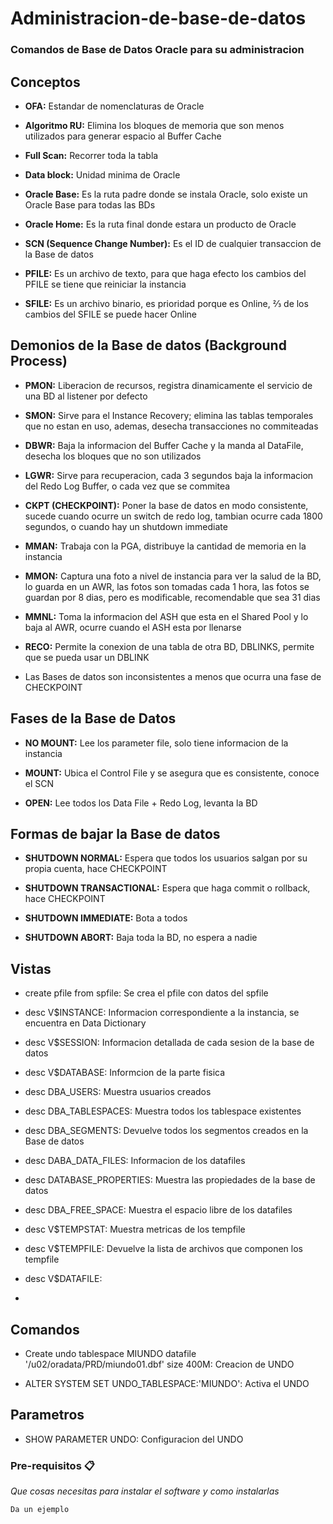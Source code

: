 # Administracion-de-base-de-datos

### Comandos de Base de Datos Oracle para su administracion



## Conceptos

- **OFA:** Estandar de nomenclaturas de Oracle

- **Algoritmo RU:** Elimina los bloques de memoria que son menos utilizados para generar espacio al Buffer Cache

- **Full Scan:** Recorrer toda la tabla

- **Data block:** Unidad minima de Oracle

- **Oracle Base:** Es la ruta padre donde se instala Oracle, solo existe un Oracle Base para todas las BDs

- **Oracle Home:** Es la ruta final donde estara un producto de Oracle

- **SCN (Sequence Change Number):** Es el ID de cualquier transaccion de la Base de datos

- **PFILE:** Es un archivo de texto, para que haga efecto los cambios del PFILE se tiene que reiniciar la instancia

- **SFILE:** Es un archivo binario, es prioridad porque es Online, ⅔ de los cambios del SFILE se puede hacer Online



## Demonios de la Base de datos (Background Process)

- **PMON:** Liberacion de recursos, registra dinamicamente el servicio de una BD al listener por defecto

- **SMON:** Sirve para el Instance Recovery; elimina las tablas temporales que no estan en uso, ademas, desecha transacciones no commiteadas

- **DBWR:** Baja la informacion del Buffer Cache y la manda al DataFile, desecha los bloques que no son utilizados

- **LGWR:** Sirve para recuperacion, cada 3 segundos baja la informacion del Redo Log Buffer, o cada vez que se commitea

- **CKPT (CHECKPOINT):** Poner la base de datos en modo consistente, sucede cuando ocurre un switch de redo log, tambian ocurre cada 1800 segundos, o cuando hay un shutdown immediate

- **MMAN:** Trabaja con la PGA, distribuye la cantidad de memoria en la instancia

- **MMON:** Captura una foto a nivel de instancia para ver la salud de la BD, lo guarda en un AWR, las fotos son tomadas cada 1 hora, las fotos se guardan por 8 dias, pero es modificable, recomendable que sea 31 dias

- **MMNL:** Toma la informacion del ASH que esta en el Shared Pool y lo baja al AWR, ocurre cuando el ASH esta por llenarse

- **RECO:** Permite la conexion de una tabla de otra BD, DBLINKS, permite que se pueda usar un DBLINK

- Las Bases de datos son inconsistentes a menos que ocurra una fase de CHECKPOINT


## Fases de la Base de Datos

* **NO MOUNT:** Lee los parameter file, solo tiene informacion de la instancia

* **MOUNT:** Ubica el Control File y se asegura que es consistente, conoce el SCN

* **OPEN:** Lee todos los Data File + Redo Log, levanta la BD 


## Formas de bajar la Base de datos

* **SHUTDOWN NORMAL:** Espera que todos los usuarios salgan por su propia cuenta, hace CHECKPOINT

* **SHUTDOWN TRANSACTIONAL:** Espera que haga commit o rollback, hace CHECKPOINT

* **SHUTDOWN IMMEDIATE:** Bota a todos

* **SHUTDOWN ABORT:** Baja toda la BD, no espera a nadie


## Vistas

- create pfile from spfile: Se crea el pfile con datos del spfile

- desc V$INSTANCE: Informacion correspondiente a la instancia, se encuentra en Data Dictionary

- desc V$SESSION: Informacion detallada de cada sesion de la base de datos

- desc V$DATABASE: Informcion de la parte fisica

- desc DBA_USERS: Muestra usuarios creados

- desc DBA_TABLESPACES: Muestra todos los tablespace existentes

- desc DBA_SEGMENTS: Devuelve todos los segmentos creados en la Base de datos

- desc DABA_DATA_FILES: Informacion de los datafiles

- desc DATABASE_PROPERTIES: Muestra las propiedades de la base de datos

- desc DBA_FREE_SPACE: Muestra el espacio libre de los datafiles

- desc V$TEMPSTAT: Muestra metricas de los tempfile

- desc V$TEMPFILE: Devuelve la lista de archivos que componen los tempfile

- desc V$DATAFILE: 

- 






## Comandos

- Create undo tablespace MIUNDO datafile '/u02/oradata/PRD/miundo01.dbf' size 400M: Creacion de UNDO

- ALTER SYSTEM SET UNDO_TABLESPACE:'MIUNDO': Activa el UNDO



## Parametros

- SHOW PARAMETER UNDO: Configuracion del UNDO













### Pre-requisitos 📋

_Que cosas necesitas para instalar el software y como instalarlas_

```
Da un ejemplo
```
